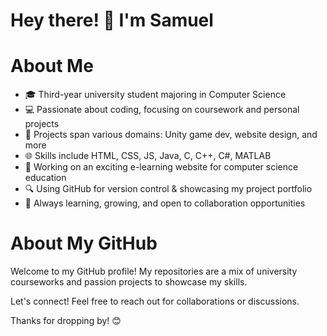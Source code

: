 # Hey there! 👋 I'm Samuel
# About Me
- 🎓 Third-year university student majoring in Computer Science
- 💻 Passionate about coding, focusing on coursework and personal projects
- 🚀 Projects span various domains: Unity game dev, website design, and more
- 🌐 Skills include HTML, CSS, JS, Java, C, C++, C#, MATLAB
- 🎯 Working on an exciting e-learning website for computer science education
- 🔍 Using GitHub for version control & showcasing my project portfolio
- 🌱 Always learning, growing, and open to collaboration opportunities

# About My GitHub
Welcome to my GitHub profile! My repositories are a mix of university courseworks and passion projects to showcase my skills.

Let's connect! Feel free to reach out for collaborations or discussions.

Thanks for dropping by! 😊

